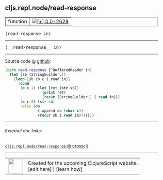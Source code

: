## cljs.repl.node/read-response



 <table border="1">
<tr>
<td>function</td>
<td><a href="https://github.com/cljsinfo/cljs-api-docs/tree/0.0-2629"><img valign="middle" alt="[+] 0.0-2629" title="Added in 0.0-2629" src="https://img.shields.io/badge/+-0.0--2629-lightgrey.svg"></a> </td>
</tr>
</table>

<samp>(read-response in)</samp><br>

---

 <samp>
(__read-response__ in)<br>
</samp>

---







Source code @ [github]():

```clj
(defn read-response [^BufferedReader in]
  (let [sb (StringBuilder.)]
    (loop [sb sb c (.read in)]
      (cond
       (= c 1) (let [ret (str sb)]
                 (print ret)
                 (recur (StringBuilder.) (.read in)))
       (= c 0) (str sb)
       :else (do
               (.append sb (char c))
               (recur sb (.read in)))))))
```

<!--
Repo - tag - source tree - lines:

 <pre>

</pre>

-->

---



###### External doc links:

[`cljs.repl.node/read-response` @ crossclj](http://crossclj.info/fun/cljs.repl.node/read-response.html)<br>

---

 <table>
<tr><td>
<img valign="middle" align="right" width="48px" src="http://i.imgur.com/Hi20huC.png">
</td><td>
Created for the upcoming ClojureScript website.<br>
[edit here] | [learn how]
</td></tr></table>

[edit here]:https://github.com/cljsinfo/cljs-api-docs/blob/master/cljsdoc/cljs.repl.node/read-response.cljsdoc
[learn how]:https://github.com/cljsinfo/cljs-api-docs/wiki/cljsdoc-files

<!--

This information was too distracting to show to readers, but I'll leave it
commented here since it is helpful to:

- pretty-print the data used to generate this document
- and show how to retrieve that data



The API data for this symbol:

```clj
{:ns "cljs.repl.node",
 :name "read-response",
 :signature ["[in]"],
 :name-encode "read-response",
 :history [["+" "0.0-2629"]],
 :type "function",
 :full-name-encode "cljs.repl.node/read-response",
 :source {:code "(defn read-response [^BufferedReader in]\n  (let [sb (StringBuilder.)]\n    (loop [sb sb c (.read in)]\n      (cond\n       (= c 1) (let [ret (str sb)]\n                 (print ret)\n                 (recur (StringBuilder.) (.read in)))\n       (= c 0) (str sb)\n       :else (do\n               (.append sb (char c))\n               (recur sb (.read in)))))))",
          :title "Source code",
          :repo "clojurescript",
          :tag "r1.9.14",
          :filename "src/main/clojure/cljs/repl/node.clj",
          :lines [40 50],
          :url "https://github.com/clojure/clojurescript/blob/r1.9.14/src/main/clojure/cljs/repl/node.clj#L40-L50"},
 :usage ["(read-response in)"],
 :full-name "cljs.repl.node/read-response",
 :cljsdoc-url "https://github.com/cljsinfo/cljs-api-docs/blob/master/cljsdoc/cljs.repl.node/read-response.cljsdoc"}

```

Retrieve the API data for this symbol:

```clj
;; from Clojure REPL
(require '[clojure.edn :as edn])
(-> (slurp "https://raw.githubusercontent.com/cljsinfo/cljs-api-docs/catalog/cljs-api.edn")
    (edn/read-string)
    (get-in [:symbols "cljs.repl.node/read-response"]))
```

-->
